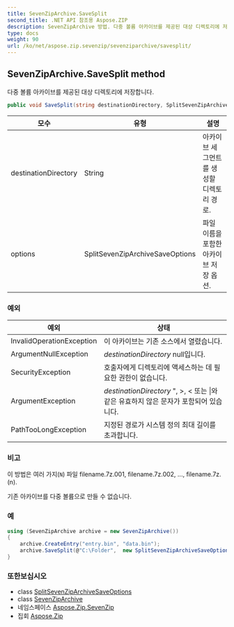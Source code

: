 ```yaml
---
title: SevenZipArchive.SaveSplit
second_title: .NET API 참조용 Aspose.ZIP
description: SevenZipArchive 방법. 다중 볼륨 아카이브를 제공된 대상 디렉토리에 저장합니다.
type: docs
weight: 90
url: /ko/net/aspose.zip.sevenzip/sevenziparchive/savesplit/
---
```

## SevenZipArchive.SaveSplit method

다중 볼륨 아카이브를 제공된 대상 디렉토리에 저장합니다.

```csharp
public void SaveSplit(string destinationDirectory, SplitSevenZipArchiveSaveOptions options)
```

| 모수 | 유형 | 설명 |
| --- | --- | --- |
| destinationDirectory | String | 아카이브 세그먼트를 생성할 디렉토리 경로. |
| options | SplitSevenZipArchiveSaveOptions | 파일 이름을 포함한 아카이브 저장 옵션. |

### 예외

| 예외 | 상태 |
| --- | --- |
| InvalidOperationException | 이 아카이브는 기존 소스에서 열렸습니다. |
| ArgumentNullException | *destinationDirectory* null입니다. |
| SecurityException | 호출자에게 디렉토리에 액세스하는 데 필요한 권한이 없습니다. |
| ArgumentException | *destinationDirectory* ", &gt;, &lt; 또는 &#x7C;와 같은 유효하지 않은 문자가 포함되어 있습니다. |
| PathTooLongException | 지정된 경로가 시스템 정의 최대 길이를 초과합니다. |

### 비고

이 방법은 여러 가지(`N`) 파일 filename.7z.001, filename.7z.002, ..., filename.7z.(n).

기존 아카이브를 다중 볼륨으로 만들 수 없습니다.

### 예

```csharp
using (SevenZipArchive archive = new SevenZipArchive())
{
    archive.CreateEntry("entry.bin", "data.bin");
    archive.SaveSplit(@"C:\Folder",  new SplitSevenZipArchiveSaveOptions("volume", 65536));
}
```

### 또한보십시오

* class [SplitSevenZipArchiveSaveOptions](../../../aspose.zip.saving/splitsevenziparchivesaveoptions/)
* class [SevenZipArchive](../)
* 네임스페이스 [Aspose.Zip.SevenZip](../../sevenziparchive/)
* 집회 [Aspose.Zip](../../../)


